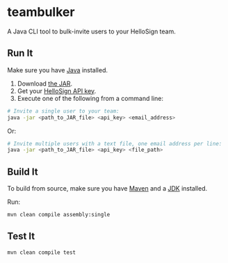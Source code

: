 # teambulker
A Java CLI tool to bulk-invite users to your HelloSign team.

## Run It

Make sure you have [Java](https://java.com/en/download/) installed.

1. Download [the JAR](https://github.com/cmpaul/teambulker/releases).
1. Get your [HelloSign API key](https://www.hellosign.com/home/myAccount/current_tab/integrations#api).
1. Execute one of the following from a command line:

```bash
# Invite a single user to your team:
java -jar <path_to_JAR_file> <api_key> <email_address>
```

Or:

```bash
# Invite multiple users with a text file, one email address per line:
java -jar <path_to_JAR_file> <api_key> <file_path>
```

## Build It

To build from source, make sure you have [Maven](https://maven.apache.org/) and a [JDK](http://www.oracle.com/technetwork/java/javase/downloads/index.html) installed.

Run:

```bash
mvn clean compile assembly:single
```

## Test It

```bash
mvn clean compile test
```